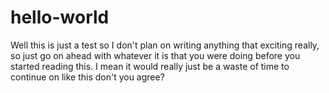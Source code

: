 # hello-world

Well this is just a test so I don't plan on writing anything that exciting really, so just go on ahead with whatever it is that you were doing before you started reading this. I mean it would really just be a waste of time to continue on like this don't you agree?
